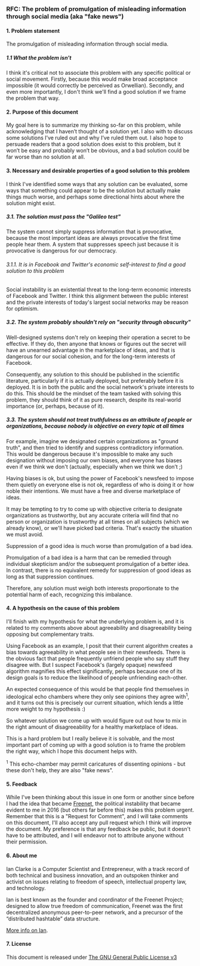 ### RFC: The problem of promulgation of misleading information through social media (aka "fake news")

#### 1. Problem statement

The promulgation of misleading information through social media.  

##### 1.1 What the problem isn't

I think it's critical not to associate this problem with any specific political or social movement.  Firstly, because this would make broad acceptance impossible (it would correctly be perceived as Orwellian).  Secondly, and even more importantly, I don't think we'll find a good solution if we frame the problem that way.


#### 2. Purpose of this document 

My goal here is to summarize my thinking so-far on this problem, while acknowledging that I haven’t thought of a solution yet.  I also with to discuss some solutions I’ve ruled out and why I’ve ruled them out.  I also hope to persuade readers that a good solution does exist to this problem, but it won’t be easy and probably won’t be obvious, and a bad solution could be far worse than no solution at all.

#### 3. Necessary and desirable properties of a good solution to this problem

I think I've identified some ways that any solution can be evaluated, some ways that something could appear to be the solution but actually make things much worse, and perhaps some directional hints about where the solution might exist.

##### 3.1. The solution must pass the "Galileo test"

The system cannot simply suppress information that is provocative, because the most important ideas are always provocative the first time people hear them.  A system that suppresses speech just because it is provocative is dangerous for our democracy.  

###### 3.1.1. It is in Facebook and Twitter's economic self-interest to find a good solution to this problem

Social instability is an existential threat to the long-term economic interests of Facebook and Twitter.  I think this alignment between the public interest and the private interests of today's largest social networks may be reason for optimism.

##### 3.2. The system probably shouldn't rely on "security through obscurity"

Well-designed systems don't rely on keeping their operation a secret to be effective.  If they do, then anyone that knows or figures out the secret will have an unearned advantage in the marketplace of ideas, and that is dangerous for our social cohesion, and for the long-term interests of Facebook.

Consequently, any solution to this should be published in the scientific literature, particularly if it is actually deployed, but preferably before it is deployed.  It is in both the public and the social network's private interests to do this.  This should be the mindset of the team tasked with solving this problem, they should think of it as pure research, despite its real-world importance (or, perhaps, because of it).

##### 3.3. The system should not treat truthfulness as an attribute of people or organizations, because nobody is objective on every topic at all times

For example, imagine we designated certain organizations as "ground truth", and then tried to identify and suppress contradictory information.  This would be dangerous because it's impossible to make any such designation without imposing our own biases, and everyone has biases even if we think we don't (actually, especially when we think we don’t ;)

Having biases is ok, but using the power of Facebook's newsfeed to impose them quietly on everyone else is not ok, regardless of who is doing it or how noble their intentions.  We must have a free and diverse marketplace of ideas.

It may be tempting to try to come up with objective criteria to designate organizations as trustworthy, but any accurate criteria will find that no person or organization is trustworthy at all times on all subjects (which we already know), or we'll have picked bad criteria.  That's exactly the situation we must avoid.

Suppression of a good idea is much worse than promulgation of a bad idea.

Promulgation of a bad idea is a harm that can be remedied through individual skepticism and/or the subsequent promulgation of a better idea.  In contrast, there is no equivalent remedy for suppression of good ideas as long as that suppression continues.

Therefore, any solution must weigh both interests proportionate to the potential harm of each, recognizing this imbalance.

#### 4. A hypothesis on the cause of this problem

I'll finish with my hypothesis for what the underlying problem is, and it is related to my comments above about agreeability and disagreeability being opposing but complementary traits.

Using Facebook as an example, I posit that their current algorithm creates a bias towards agreeability in what people see in their newsfeeds.  There is the obvious fact that people frequently unfriend people who say stuff they disagree with.  But I suspect Facebook's (largely opaque) newsfeed algorithm magnifies this effect significantly, perhaps because one of its design goals is to reduce the likelihood of people unfriending each-other.

An expected consequence of this would be that people find themselves in ideological echo chambers where they only see opinions they agree with<sup>1</sup>, and it turns out this is precisely our current situation, which lends a little more weight to my hypothesis :)

So whatever solution we come up with would figure out out how to mix in the right amount of disagreeability for a healthy marketplace of ideas.
 
This is a hard problem but I really believe it is solvable, and the most important part of coming up with a good solution is to frame the problem the right way, which I hope this document helps with.

<sup>1</sup> This echo-chamber may permit caricatures of dissenting opinions - but these don't help, they are also "fake news".

#### 5. Feedback

While I've been thinking about this issue in one form or another since before I had the idea that became [Freenet](https://en.wikipedia.org/wiki/Freenet), the political instability that became evident to me in 2016 (but others far before this) makes this problem urgent.  Remember that this is a "Request for Comment", and I will take comments on this document, I'll also accept any pull request which I think will improve the document.  My preference is that any feedback be public, but it doesn't have to be attributed, and I will endeavor not to attribute anyone without their permission.

#### 6. About me

Ian Clarke is a Computer Scientist and Entrepreneur, with a track record of both technical and business innovation, and an outspoken thinker and activist on issues relating to freedom of speech, intellectual property law, and technology.

Ian is best known as the founder and coordinator of the Freenet Project; designed to allow true freedom of communication, Freenet was the first decentralized anonymous peer-to-peer network, and a precursor of the “distributed hashtable” data structure.

[More info on Ian](http://blog.locut.us/about/).

#### 7. License

This document is released under [The GNU General Public License v3](https://www.gnu.org/licenses/gpl.html)
